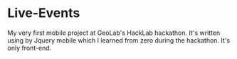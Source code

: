 # Live-Events
My very first mobile project at GeoLab's HackLab hackathon.
It's written using by Jquery mobile which I learned from zero during the hackathon. It's only front-end.
